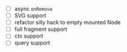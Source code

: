 - [ ] async `onRemove`
- [ ] SVG support
- [ ] refactor silly hack to empty mounted Node
- [ ] full fragment support
- [ ] ctx support
- [ ] query support